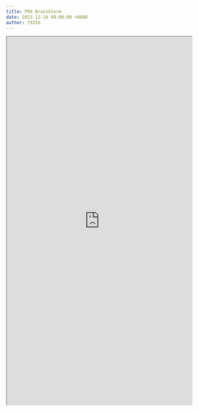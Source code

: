 ```yaml
---
title: P99_BrainStorm
date: 2023-12-16 08:00:00 +0800
author: 7925X
---
```


<iframe src="https://y.dialwo.com/7925X2024/20231216-P99_BrainStorm.pdf" width="100%" height="1000px"></iframe>
